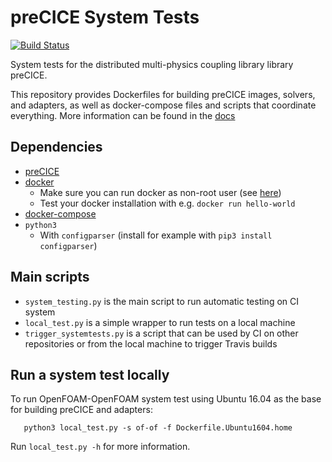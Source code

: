 # preCICE System Tests
[![Build Status](https://travis-ci.org/precice/systemtests.svg?branch=master)](https://travis-ci.org/precice/systemtests)

System tests for the distributed multi-physics coupling library library preCICE. 

This repository provides Dockerfiles for building preCICE images, solvers, and adapters, as well as docker-compose files and scripts that coordinate everything.
More information can be found in the [docs](docs/)

## Dependencies

* [preCICE](https://github.com/precice/precice)
* [docker](https://docs.docker.com/install/linux/docker-ce/ubuntu/)
    * Make sure you can run docker as non-root user (see [here](https://docs.docker.com/install/linux/linux-postinstall/#manage-docker-as-a-non-root-user))
    * Test your docker installation with e.g. ```docker run hello-world```
* [docker-compose](https://docs.docker.com/compose/)
* ```python3``` 
    * With ```configparser``` (install for example with ```pip3 install configparser```)


## Main scripts

- `system_testing.py` is the main script to run automatic testing on CI system
- `local_test.py` is a simple wrapper to run tests on a local machine
- `trigger_systemtests.py` is a script that can be used by CI on other repositories or from the local machine to trigger Travis builds


## Run a system test locally

To run OpenFOAM-OpenFOAM system test using Ubuntu 16.04 as the base for building preCICE and adapters:

```
   python3 local_test.py -s of-of -f Dockerfile.Ubuntu1604.home
```

Run `local_test.py -h` for more information.
